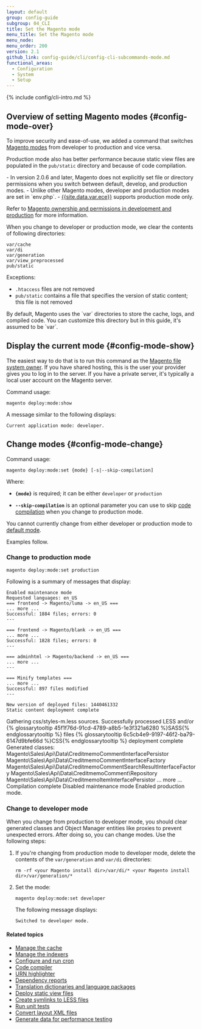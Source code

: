 ```yaml
---
layout: default
group: config-guide
subgroup: 04_CLI
title: Set the Magento mode
menu_title: Set the Magento mode
menu_node:
menu_order: 200
version: 2.1
github_link: config-guide/cli/config-cli-subcommands-mode.md
functional_areas:
  - Configuration
  - System
  - Setup
---
```


{% include config/cli-intro.md %}

## Overview of setting Magento modes {#config-mode-over}
To improve security and ease-of-use, we added a command that switches <a href="{{page.baseurl}}config-guide/bootstrap/magento-modes.html">Magento modes</a> from developer to production and vice versa.

Production mode also has better performance because static view files are populated in the `pub/static` directory and because of code compilation.

<div class="bs-callout bs-callout-info" id="info" markdown="1">
-   In version 2.0.6 and later, Magento does not explicitly set file or directory permissions when you switch between default, develop, and production modes.
-   Unlike other Magento modes, developer and production modes are set in `env.php`.
-   <a href="{{page.baseurl}}cloud/bk-cloud.html">{{site.data.var.ece}}</a> supports production mode only.
</div>

Refer to [Magento ownership and permissions in development and production]({{page.baseurl}}config-guide/prod/prod_file-sys-perms.html) for more information.

When you change to developer or production mode, we clear the contents of following directories:

	var/cache
	var/di
	var/generation
	var/view_preprocessed
	pub/static

Exceptions:

-   `.htaccess` files are not removed
-   `pub/static` contains a file that specifies the version of static content; this file is not removed

<div class="bs-callout bs-callout-info" id="info" markdown="1">
By default, Magento uses the `var` directories to store the cache, logs, and compiled code. You can customize this directory but in this guide, it's assumed to be `var`.
</div>

## Display the current mode {#config-mode-show}
The easiest way to do that is to run this command as the <a href="{{page.baseurl}}install-gde/prereq/file-sys-perms-over.html">Magento file system owner</a>. If you have shared hosting, this is the user your provider gives you to log in to the server. If you have a private server, it's typically a local user account on the Magento server.

Command usage:

	magento deploy:mode:show

A message similar to the following displays:

	Current application mode: developer.

## Change modes {#config-mode-change}
Command usage:

	magento deploy:mode:set {mode} [-s|--skip-compilation]

Where:

-   **`{mode}`** is required; it can be either `developer` or `production`

-   **`--skip-compilation`** is an optional parameter you can use to skip <a href="{{page.baseurl}}config-guide/cli/config-cli-subcommands-compiler.html">code compilation</a> when you change to production mode.

<div class="bs-callout bs-callout-info" id="info" makrdown="1">
You cannot currently change from either developer or production mode to <a href="{{ page.baseurl }}config-guide/bootstrap/magento-modes.html#default-mode">default mode</a>.
</div>

Examples follow.

### Change to production mode

	magento deploy:mode:set production

Following is a summary of messages that display:

	Enabled maintenance mode
	Requested languages: en_US
	=== frontend -> Magento/luma -> en_US ===
	... more ...
	Successful: 1884 files; errors: 0
	---

	=== frontend -> Magento/blank -> en_US ===
	... more ...
	Successful: 1828 files; errors: 0
	---

	=== adminhtml -> Magento/backend -> en_US ===
	... more ...
	---

	=== Minify templates ===
	... more ...
	Successful: 897 files modified
	---

	New version of deployed files: 1440461332
	Static content deployment complete
Gathering css/styles-m.less sources.
Successfully processed LESS and/or {% glossarytooltip 45f1f76d-91cd-4789-a8b5-1e3f321a6280 %}SASS{% endglossarytooltip %} files
{% glossarytooltip 6c5cb4e9-9197-46f2-ba79-6147d9bfe66d %}CSS{% endglossarytooltip %} deployment complete
Generated classes:
        Magento\Sales\Api\Data\CreditmemoCommentInterfacePersistor
        Magento\Sales\Api\Data\CreditmemoCommentInterfaceFactory
        Magento\Sales\Api\Data\CreditmemoCommentSearchResultInterfaceFactory
        Magento\Sales\Api\Data\CreditmemoComment\Repository
        Magento\Sales\Api\Data\CreditmemoItemInterfacePersistor
        ... more ...
	Compilation complete
	Disabled maintenance mode
	Enabled production mode.

### Change to developer mode
When you change from production to developer mode, you should clear generated classes and Object Manager entities like proxies to prevent unexpected errors. After doing so, you can change modes. Use the following steps:

1.  If you're changing from production mode to developer mode, delete the contents of the `var/generation` and `var/di` directories:

		rm -rf <your Magento install dir>/var/di/* <your Magento install dir>/var/generation/*

2.  Set the mode:

		magento deploy:mode:set developer

	The following message displays:

		Switched to developer mode.

#### Related topics

-   <a href="{{page.baseurl}}config-guide/cli/config-cli-subcommands-cache.html">Manage the cache</a>
-   <a href="{{page.baseurl}}config-guide/cli/config-cli-subcommands-index.html">Manage the indexers</a>
-   <a href="{{page.baseurl}}config-guide/cli/config-cli-subcommands-cron.html">Configure and run cron</a>
-   <a href="{{page.baseurl}}config-guide/cli/config-cli-subcommands-compiler.html">Code compiler</a>
-   <a href="{{page.baseurl}}config-guide/cli/config-cli-subcommands-urn.html">URN highlighter</a>
-   <a href="{{page.baseurl}}config-guide/cli/config-cli-subcommands-depen.html">Dependency reports</a>
-   <a href="{{page.baseurl}}config-guide/cli/config-cli-subcommands-i18n.html">Translation dictionaries and language packages</a>
-   <a href="{{page.baseurl}}config-guide/cli/config-cli-subcommands-static-view.html">Deploy static view files</a>
-   <a href="{{page.baseurl}}config-guide/cli/config-cli-subcommands-less-sass.html">Create symlinks to LESS files</a>
-   <a href="{{page.baseurl}}config-guide/cli/config-cli-subcommands-test.html">Run unit tests</a>
-   <a href="{{page.baseurl}}config-guide/cli/config-cli-subcommands-layout-xml.html">Convert layout XML files</a>
-   <a href="{{page.baseurl}}config-guide/cli/config-cli-subcommands-perf-data.html">Generate data for performance testing</a>
